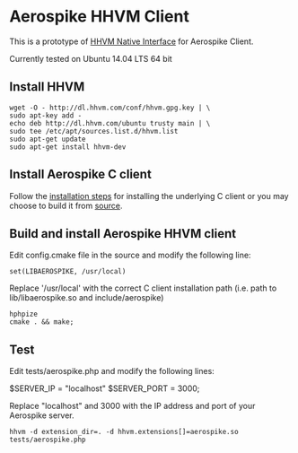 # Aerospike HHVM Client
This is a prototype of [HHVM Native Interface](https://github.com/facebook/hhvm/wiki/Extension-API) for Aerospike Client.


Currently tested on Ubuntu 14.04 LTS 64 bit

## Install HHVM
    wget -O - http://dl.hhvm.com/conf/hhvm.gpg.key | \
    sudo apt-key add -
    echo deb http://dl.hhvm.com/ubuntu trusty main | \
    sudo tee /etc/apt/sources.list.d/hhvm.list
    sudo apt-get update
    sudo apt-get install hhvm-dev

## Install Aerospike C client
Follow the [installation steps](http://www.aerospike.com/download/client/c/3.1.11/) for installing the underlying C client or you may choose to build it from [source](https://github.com/aerospike/aerospike-client-c).

## Build and install Aerospike HHVM client
Edit config.cmake file in the source and modify the following line:

    set(LIBAEROSPIKE, /usr/local)

Replace '/usr/local' with the correct C client installation path (i.e. path to lib/libaerospike.so and include/aerospike)

    hphpize
    cmake . && make;

## Test
Edit tests/aerospike.php and modify the following lines:

   $SERVER_IP = "localhost"
   $SERVER_PORT = 3000;

Replace "localhost" and 3000 with the IP address and port of your Aerospike
server.

    hhvm -d extension_dir=. -d hhvm.extensions[]=aerospike.so tests/aerospike.php
